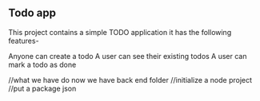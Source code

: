 ## Todo app

This project contains a simple TODO application 
it has the following features-

Anyone can create a todo
A user can see their existing todos
A user can mark a todo as done

//what we have do now we have back end folder 
//initialize a node project
//put a package json